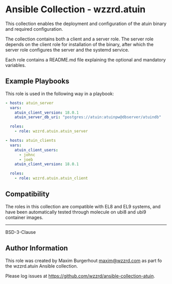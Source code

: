 # Ansible Collection - wzzrd.atuin

This collection enables the deployment and configuration of the atuin binary and required configuration.

The collection contains both a client and a server role. The server role depends on the client role for installation of the binary, after which the server role configures the server and the systemd service.

Each role contains a README.md file explaining the optional and mandatory variables.

Example Playbooks
-----------------

This role is used in the following way in a playbook:

```yaml
- hosts: atuin_server
  vars:
    atuin_client_version: 18.0.1
    atuin_server_db_uri: "postgres://atuin:atuinpw@dbserver/atuindb"

  roles:
    - role: wzzrd.atuin.atuin_server

- hosts: atuin_clients
  vars:
    atuin_client_users:
      - johnc
      - joeb
    atuin_client_version: 18.0.1

  roles:
    - role: wzzrd.atuin.atuin_client
```

Compatibility
-------------

The roles in this collection are compatible with EL8 and EL9 systems, and have been automatically tested through molecule on ubi8 and ubi9 container images.

-------

BSD-3-Clause

Author Information
------------------

This role was created by Maxim Burgerhout <maxim@wzzrd.com> as part fo the wzzrd.atuin Ansible collection.

Please log issues at https://github.com/wzzrd/ansible-collection-atuin.
